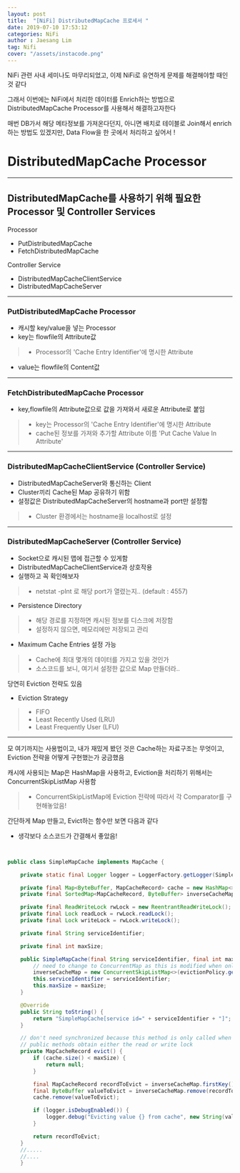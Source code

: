 ```yaml
---
layout: post
title:  "[NiFi] DistributedMapCache 프로세서 "
date: 2019-07-10 17:53:12
categories: NiFi 
author : Jaesang Lim
tag: Nifi
cover: "/assets/instacode.png"
---
```


NiFi 관련 사내 세미나도 마무리되었고, 이제 NiFi로 유연하게 문제를 해결해야할 때인 것 같다 

그래서 이번에는 NiFi에서 처리한 데이터를 Enrich하는 방법으로 DistributedMapCache Processor를 사용해서 해결하고자한다

매번 DB가서 해당 메타정보를 가져온다던지, 아니면 배치로 테이블로 Join해서 enrich하는 방법도 있겠지만, Data Flow을 한 곳에서 처리하고 싶어서 ! 


# DistributedMapCache Processor 
---

## DistributedMapCache를 사용하기 위해 필요한 Processor 및 Controller Services
Processor
- PutDistributedMapCache 
- FetchDistributedMapCache

Controller Service
- DistributedMapCacheClientService 
- DistributedMapCacheServer

---
### PutDistributedMapCache Processor
- 캐시할 key/value을 넣는 Processor
- key는 flowfile의 Attribute값 
> - Processor의 'Cache Entry Identifier'에 명시한 Attribute
- value는 flowfile의 Content값

---
### FetchDistributedMapCache Processor
- key,flowfile의 Attribute값으로 값을 가져와서 새로운 Attribute로 붙임 
> - key는 Processor의 'Cache Entry Identifier'에 명시한 Attribute
> - cache된 정보를 가져와 추가할 Attribute 이름 'Put Cache Value In Attribute'

---
### DistributedMapCacheClientService (Controller Service)
- DistributedMapCacheServer와 통신하는 Client
- Cluster끼리 Cache된 Map 공유하기 위함 
- 설정값은 DistributedMapCacheServer의 hostname과 port만 설정함
> - Cluster 환경에서는 hostname을 localhost로 설정

---
### DistributedMapCacheServer (Controller Service)

- Socket으로 캐시된 맵에 접근할 수 있게함 
- DistributedMapCacheClientService과 상호작용
- 실행하고 꼭 확인해보자 
> - netstat -plnt 로 해당 port가 열렸는지.. (default : 4557)

- Persistence Directory
> - 해당 경로를 지정하면 캐시된 정보를 디스크에 저장함 
> - 설정하지 않으면, 메모리에만 저장되고 관리 

- Maximum Cache Entries 설정 가능
> - Cache에 최대 몇개의 데이터를 가지고 있을 것인가
> - 소스코드를 보니, 여기서 설정한 값으로 Map 만들더라..

당연히 Eviction 전략도 있음
- Eviction Strategy
> - FIFO
> - Least Recently Used (LRU)
> - Least Frequently User (LFU)

---

모 여기까지는 사용법이고, 내가 재밌게 봤던 것은 Cache하는 자료구조는 무엇이고, Eviction 전략을 어떻게 구현했는가 궁금했음

캐시에 사용되는 Map은 HashMap을 사용하고, Eviction을 처리하기 위해서는 ConcurrentSkipListMap 사용함
> - ConcurrentSkipListMap에 Eviction 전략에 따라서 각 Comparator를 구현해놓았음!

간단하게 Map 만들고, Evict하는 함수만 보면 다음과 같다
- 생각보다 소스코드가 간결해서 좋았음!
```java


public class SimpleMapCache implements MapCache {

    private static final Logger logger = LoggerFactory.getLogger(SimpleMapCache.class);

    private final Map<ByteBuffer, MapCacheRecord> cache = new HashMap<>();
    private final SortedMap<MapCacheRecord, ByteBuffer> inverseCacheMap;

    private final ReadWriteLock rwLock = new ReentrantReadWriteLock();
    private final Lock readLock = rwLock.readLock();
    private final Lock writeLock = rwLock.writeLock();

    private final String serviceIdentifier;

    private final int maxSize;

    public SimpleMapCache(final String serviceIdentifier, final int maxSize, final EvictionPolicy evictionPolicy) {
        // need to change to ConcurrentMap as this is modified when only the readLock is held
        inverseCacheMap = new ConcurrentSkipListMap<>(evictionPolicy.getComparator());
        this.serviceIdentifier = serviceIdentifier;
        this.maxSize = maxSize;
    }

    @Override
    public String toString() {
        return "SimpleMapCache[service id=" + serviceIdentifier + "]";
    }

    // don't need synchronized because this method is only called when the writeLock is held, and all
    // public methods obtain either the read or write lock
    private MapCacheRecord evict() {
        if (cache.size() < maxSize) {
            return null;
        }

        final MapCacheRecord recordToEvict = inverseCacheMap.firstKey();
        final ByteBuffer valueToEvict = inverseCacheMap.remove(recordToEvict);
        cache.remove(valueToEvict);

        if (logger.isDebugEnabled()) {
            logger.debug("Evicting value {} from cache", new String(valueToEvict.array(), StandardCharsets.UTF_8));
        }

        return recordToEvict;
    }
    //.....
    //....
    }
```


   
